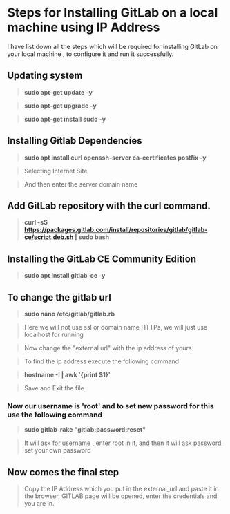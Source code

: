 # Steps for Installing GitLab on a local machine using IP Address

 I have list down all the steps which will be required for installing GitLab on your local machine , to configure it and run it successfully.


## Updating system
> **sudo apt-get update -y**

> **sudo apt-get upgrade -y**

> **sudo apt-get install sudo -y**

## Installing Gitlab Dependencies

> **sudo apt install curl openssh-server ca-certificates postfix -y**

> Selecting Internet Site

> And then enter the server domain name 


## Add GitLab repository with the curl command.

> **curl -sS https://packages.gitlab.com/install/repositories/gitlab/gitlab-ce/script.deb.sh | sudo bash**


## Installing the GitLab CE Community Edition

> **sudo apt install gitlab-ce -y**


## To change the gitlab url

> **sudo nano /etc/gitlab/gitlab.rb**

> Here we will not use ssl or domain name HTTPs, we will just use localhost for running

> Now change the "external url" with the ip address of yours

> To find the ip address execute the following command

> **hostname -I | awk '{print $1}'**

> Save and Exit the file


### Now our username is 'root' and to set new password for this use the following command

> **sudo gitlab-rake "gitlab:password:reset"**

>It will ask for username , enter root in it, and then it will ask password, set your own password


## Now comes the final step
> Copy the IP Address which you put in the external_url and paste it in the browser, GITLAB page will be opened, enter the credentials and you are in.
